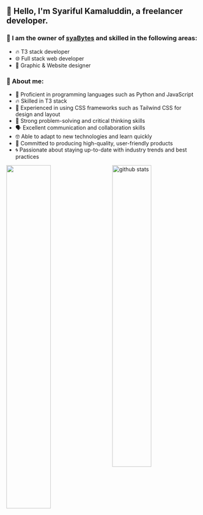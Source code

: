 ## 🌟 Hello, I'm Syariful Kamaluddin, a freelancer developer. 

### 🌟 I am the owner of [syaBytes](https://github.com/syaBytes) and skilled in the following areas:
- 🔥 T3 stack developer
- 🌐 Full stack web developer
- 🎨 Graphic & Website designer

### 🌟 About me:
- 🐍 Proficient in programming languages such as Python and JavaScript
- 🔥 Skilled in T3 stack
- 💅 Experienced in using CSS frameworks such as Tailwind CSS for design and layout
- 🤔 Strong problem-solving and critical thinking skills
- 🗣 Excellent communication and collaboration skills
- 🤓 Able to adapt to new technologies and learn quickly
- 💪 Committed to producing high-quality, user-friendly products
- 🌀 Passionate about staying up-to-date with industry trends and best practices

<img src="https://github-readme-stats.vercel.app/api?username=sya08&show_icons=true&theme=gotham" alt="github stats" width="45%" align="right"/>
<img src="https://github-readme-streak-stats.herokuapp.com/?user=sya08&theme=dark" width="48%" >
